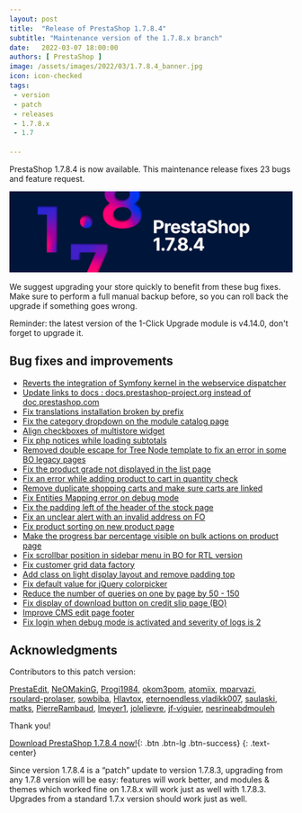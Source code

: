 ```yaml
---
layout: post
title:  "Release of PrestaShop 1.7.8.4"
subtitle: "Maintenance version of the 1.7.8.x branch"
date:   2022-03-07 18:00:00
authors: [ PrestaShop ]
image: /assets/images/2022/03/1.7.8.4_banner.jpg
icon: icon-checked
tags:
 - version
 - patch
 - releases
 - 1.7.8.x
 - 1.7

---
```


PrestaShop 1.7.8.4 is now available. This maintenance release fixes 23 bugs and feature request.

![1.7.8.4 is available!](/assets/images/2022/03/1.7.8.4_banner.jpg)


We suggest upgrading your store quickly to benefit from these bug fixes. Make sure to perform a full manual backup before, so you can roll back the upgrade if something goes wrong.

Reminder: the latest version of the 1-Click Upgrade module is v4.14.0, don't forget to upgrade it.

## Bug fixes and improvements

- [Reverts the integration of Symfony kernel in the webservice dispatcher](https://github.com/PrestaShop/PrestaShop/issues/27411)
- [Update links to docs : docs.prestashop-project.org instead of doc.prestashop.com](https://github.com/PrestaShop/PrestaShop/issues/27493)
- [Fix translations installation broken by prefix](https://github.com/PrestaShop/PrestaShop/issues/27029)
- [Fix the category dropdown on the module catalog page](https://github.com/PrestaShop/PrestaShop/issues/27747)
- [Align checkboxes of multistore widget](https://github.com/PrestaShop/PrestaShop/issues/26904)
- [Fix php notices while loading subtotals](https://github.com/PrestaShop/PrestaShop/issues/27447)
- [Removed double escape for Tree Node template  to fix an error in some  BO legacy pages](https://github.com/PrestaShop/PrestaShop/issues/27616)
- [Fix the product grade not displayed in the list page](https://github.com/PrestaShop/PrestaShop/issues/27252)
- [Fix an error while adding product to cart in quantity check](https://github.com/PrestaShop/PrestaShop/issues/27505)
- [Remove duplicate shopping carts and  make sure carts are linked](https://github.com/PrestaShop/PrestaShop/issues/27450)
- [Fix Entities Mapping error on debug mode](https://github.com/PrestaShop/PrestaShop/issues/27218)
- [Fix the padding left of the header of the stock page](https://github.com/PrestaShop/PrestaShop/issues/27356)
- [Fix an unclear alert with an invalid address on FO](https://github.com/PrestaShop/PrestaShop/issues/26833)
- [Fix product sorting on new product page](https://github.com/PrestaShop/PrestaShop/issues/27146)
- [Make the progress bar percentage visible on bulk actions on product page](https://github.com/PrestaShop/PrestaShop/issues/27386)
- [Fix scrollbar position in sidebar menu in BO for RTL version](https://github.com/PrestaShop/PrestaShop/issues/27325)
- [Fix customer grid data factory](https://github.com/PrestaShop/PrestaShop/issues/27235)
- [Add class on light display layout and remove padding top](https://github.com/PrestaShop/PrestaShop/issues/27266)
- [Fix default value for jQuery colorpicker](https://github.com/PrestaShop/PrestaShop/issues/27249)
- [Reduce the number of queries on one by page by 50 - 150](https://github.com/PrestaShop/PrestaShop/issues/26747)
- [Fix display of download button on credit slip page (BO)](https://github.com/PrestaShop/PrestaShop/issues/26779)
- [Improve CMS edit page footer](https://github.com/PrestaShop/PrestaShop/issues/26633)
- [Fix login when debug mode is activated and severity of logs is 2](https://github.com/PrestaShop/PrestaShop/issues/26680)



## Acknowledgments

Contributors to this patch version:

[PrestaEdit](https://github.com/PrestaEdit), [NeOMakinG](https://github.com/NeOMakinG), [Progi1984](https://github.com/Progi1984), [okom3pom](https://github.com/okom3pom), [atomiix](https://github.com/atomiix), [mparvazi](https://github.com/mparvazi), [rsoulard-prolaser](https://github.com/rsoulard-prolaser), [sowbiba](https://github.com/sowbiba), [Hlavtox](https://github.com/Hlavtox), [eternoendless](https://github.com/eternoendless),[vladikk007](https://github.com/vladikk007), [saulaski](https://github.com/saulaski), [matks](https://github.com/matks), [PierreRambaud](https://github.com/PierreRambaud), [lmeyer1](https://github.com/lmeyer1), [jolelievre](https://github.com/jolelievre), [jf-viguier](https://github.com/jf-viguier), [nesrineabdmouleh](https://github.com/nesrineabdmouleh)

Thank you!

[Download PrestaShop 1.7.8.4 now!](https://www.prestashop.com/en/download){: .btn .btn-lg .btn-success}
{: .text-center}

Since version 1.7.8.4 is a “patch” update to version 1.7.8.3, upgrading from any 1.7.8 version will be easy: features will work better, and modules & themes which worked fine on 1.7.8.x will work just as well with 1.7.8.3. Upgrades from a standard 1.7.x version should work just as well.
